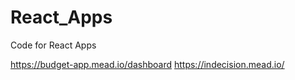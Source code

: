 # React_Apps
Code for React Apps


https://budget-app.mead.io/dashboard
https://indecision.mead.io/
